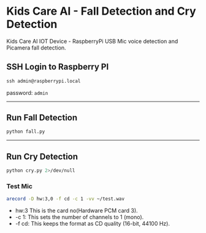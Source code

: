 # Kids Care AI - Fall Detection and Cry Detection

Kids Care AI IOT Device - RaspberryPi USB Mic voice detection and Picamera fall detection.

## SSH Login to Raspberry PI

```cmd
ssh admin@raspberrypi.local
```
password: `admin`

---
## Run Fall Detection

 ```bash
 python fall.py
 ```

--- 

## Run Cry Detection

 ```bash
 python cry.py 2>/dev/null
 ```

### Test Mic

```bash
arecord -D hw:3,0 -f cd -c 1 -vv ~/test.wav
```

- hw:3 This is the card no(Hardware PCM card 3).
- -c 1: This sets the number of channels to 1 (mono).
- -f cd: This keeps the format as CD quality (16-bit, 44100 Hz).